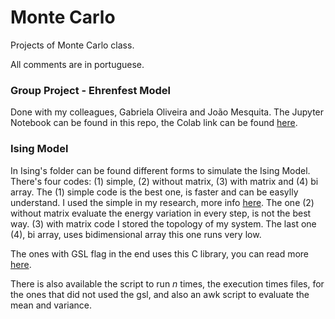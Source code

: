 # Monte Carlo

Projects of Monte Carlo class.

All comments are in portuguese.

### Group Project - Ehrenfest Model
Done with my colleagues, Gabriela Oliveira and João Mesquita. The Jupyter Notebook can be found in this repo, the Colab link can be found [here](https://colab.research.google.com/drive/1wgrEgNMEajY78lugJqVN2RftX6Z6jVJh?usp=sharing).


### Ising Model
In Ising's folder can be found different forms to simulate the Ising Model. There's four codes: (1) simple, (2) without matrix, (3) with matrix and (4) bi array. The (1) simple code is the best one, is faster and can be easylly understand. I used the simple in my research, more info [here](https://github.com/pedhmendes/spin-systems-ic). The one (2) without matrix evaluate the energy variation in every step, is not the best way. (3) with matrix code I stored the topology of my system. The last one (4), bi array, uses bidimensional array this one runs very low. 

The ones with GSL flag in the end uses this C library, you can read more [here](https://github.com/pedhmendes/gsl).

There is also available the script to run *n* times, the execution times files, for the ones that did not used the gsl, and also an awk script to evaluate the mean and variance.
